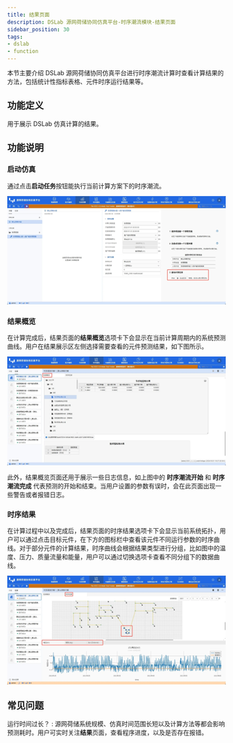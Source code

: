 ```yaml
---
title: 结果页面
description: DSLab 源网荷储协同仿真平台-时序潮流模块-结果页面
sidebar_position: 30
tags:
- dslab
- function
---
```


本节主要介绍 DSLab 源网荷储协同仿真平台进行时序潮流计算时查看计算结果的方法，包括统计性指标表格、元件时序运行结果等。

## 功能定义

用于展示 DSLab 仿真计算的结果。

## 功能说明

### 启动仿真

通过点击**启动任务**按钮能执行当前计算方案下的时序潮流。

![启动时序潮流](./start.png "启动时序潮流")

### 结果概览

在计算完成后，结果页面的**结果概览**选项卡下会显示在当前计算周期内的系统预测曲线。用户在结果展示区左侧选择需要查看的元件预测结果，如下图所示。

![结果概览](./overview.png "结果概览")

此外，结果概览页面还用于展示一些日志信息，如上图中的 **时序潮流开始** 和 **时序潮流完成** 代表预测的开始和结束。当用户设置的参数有误时，会在此页面出现一些警告或者报错日志。

### 时序结果
在计算过程中以及完成后，结果页面的时序结果选项卡下会显示当前系统拓扑，用户可以通过点击目标元件，在下方的图标栏中查看该元件不同运行参数的时序曲线。对于部分元件的计算结果，时序曲线会根据结果类型进行分组，比如图中的温度、压力、质量流量和能量，用户可以通过切换选项卡查看不同分组下的数据曲线。

![（计算过程中）时序结果](./results-topo.png "（计算过程中）时序结果")

## 常见问题

运行时间过长？
:   源网荷储系统规模、仿真时间范围长短以及计算方法等都会影响预测耗时。用户可实时关注**结果**页面，查看程序进度，以及是否存在报错。


